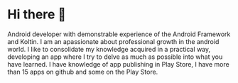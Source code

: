 # Hi there 👋

Android developer with demonstrable experience of the Android Framework and Koltin. I am an apassionate about professional growth in the android world. I like to consolidate
my knowledge acquired in a practical way, developing an app where I try to
delve as much as possible into what you have learned. I have knowledge of app publishing in
Play Store, I have more than 15 apps on github and some on the Play Store.

